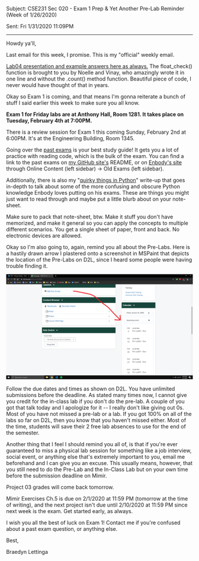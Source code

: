 Subject: CSE231 Sec 020 - Exam 1 Prep & Yet Another Pre-Lab Reminder (Week of 1/26/2020)

Sent: Fri 1/31/2020 11:09PM

______________________________________

Howdy ya'll, 

Last email for this week, I promise. This is my "official" weekly email.

[Lab04 presentation and example answers here as always.](https://github.com/braedynl/CSE231-020-SS20/tree/master/Lab%2004) The float_check() function is brought to you by Noelle and Vinay, who amazingly wrote it in one line and without the .count() method function. Beautiful piece of code, I never would have thought of that in years. 

Okay so Exam 1 is coming, and that means I'm gonna reiterate a bunch of stuff I said earlier this week to make sure you all know. 

**Exam 1 for Friday labs are at Anthony Hall, Room 1281. It takes place on Tuesday, February 4th at 7:00PM.**

There is a review session for Exam 1 this coming Sunday, February 2nd at 6:00PM. It's at the Engineering Building, Room 1345. 

Going over the [past exams](https://web.cse.msu.edu/~cse231/Online/Exams/) is your best study guide! It gets you a lot of practice with reading code, which is the bulk of the exam. You can find a link to the past exams on [my GitHub site's](https://github.com/braedynl/CSE231-020-SS20) README, or on [Enbody's site](https://web.cse.msu.edu/~cse231/) through Online Content (left sidebar) -> Old Exams (left sidebar). 

Additionally, there is also my "[quirky things in Python](https://github.com/braedynl/CSE231-020-SS20/blob/master/Extra/Exam01.ipynb)" write-up that goes in-depth to talk about some of the more confusing and obscure Python knowledge Enbody loves putting on his exams. These are things you might just want to read through and maybe put a little blurb about on your note-sheet. 

Make sure to pack that note-sheet, btw. Make it stuff you don't have memorized, and make it general so you can apply the concepts to multiple different scenarios. You get a single sheet of paper, front and back. No electronic devices are allowed.

Okay so I'm also going to, again, remind you all about the Pre-Labs. Here is a hastily drawn arrow I plastered onto a screenshot in MSPaint that depicts the location of the Pre-Labs on D2L, since I heard some people were having trouble finding it. 

![](WEEK4-3IMG1.png)

Follow the due dates and times as shown on D2L. You have unlimited submissions before the deadline. As stated many times now, I cannot give you credit for the in-class lab if you don't do the pre-lab. A couple of you got that talk today and I apologize for it -- I really don't like giving out 0s. Most of you have not missed a pre-lab or a lab. If you got 100% on all of the labs so far on D2L, then you know that you haven't missed either. Most of the time, students will save their 2 free lab absences to use for the end of the semester. 

Another thing that I feel I should remind you all of, is that if you're ever guaranteed to miss a physical lab session for something like a job interview, social event, or anything else that's extremely important to you, email me beforehand and I can give you an excuse. This usually means, however, that you still need to do the Pre-Lab and the In-Class Lab but on your own time before the submission deadline on Mimir. 

Project 03 grades will come back tomorrow. 

Mimir Exercises Ch.5 is due on 2/1/2020 at 11:59 PM (tomorrow at the time of writing), and the next project isn't due until 2/10/2020 at 11:59 PM since next week is the exam. Get started early, as always. 

I wish you all the best of luck on Exam 1! Contact me if you're confused about a past exam question, or anything else. 

Best,

Braedyn Lettinga
